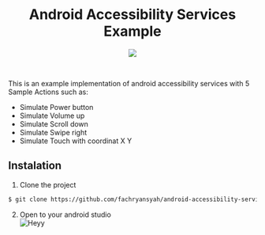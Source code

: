 <h1 align="center">Android Accessibility Services Example</h1>
<p align="center">
  <img src="https://github.com/fachryansyah/android-accessibility-services-example/blob/master/demo.gif" />
</p><br>

This is an example implementation of android accessibility services with 5 Sample Actions such as:
- Simulate Power button <br>
- Simulate Volume up <br>
- Simulate Scroll down <br>
- Simulate Swipe right <br>
- Simulate Touch with coordinat X Y <br>

## Instalation
1. Clone the project
```bash
$ git clone https://github.com/fachryansyah/android-accessibility-services-example
```
2. Open to your android studio<br>
![Heyy](https://media.giphy.com/media/vFKqnCdLPNOKc/giphy.gif)

